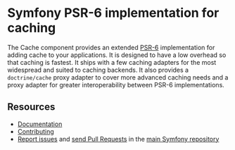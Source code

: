 Symfony PSR-6 implementation for caching
========================================

The Cache component provides an extended
[PSR-6](http://www.php-fig.org/psr/psr-6/) implementation for adding cache to
your applications. It is designed to have a low overhead so that caching is
fastest. It ships with a few caching adapters for the most widespread and
suited to caching backends. It also provides a `doctrine/cache` proxy adapter
to cover more advanced caching needs and a proxy adapter for greater
interoperability between PSR-6 implementations.

Resources
---------

  * [Documentation](https://symfony.com/doc/current/components/cache.html)
  * [Contributing](https://symfony.com/doc/current/contributing/index.html)
  * [Report issues](https://github.com/symfony/symfony/issues) and
    [send Pull Requests](https://github.com/symfony/symfony/pulls)
    in the [main Symfony repository](https://github.com/symfony/symfony)
